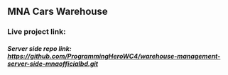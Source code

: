 ## MNA Cars Warehouse

### Live project link: 

##### Server side repo link: https://github.com/ProgrammingHeroWC4/warehouse-management-server-side-mnaofficialbd.git